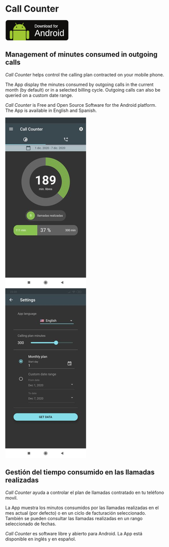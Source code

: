 # Call Counter

[![download](https://github.com/Webierta/siete_media/blob/master/apk/download.png)](https://github.com/Webierta/call-counter/raw/main/apk/app-release.apk)

## Management of minutes consumed in outgoing calls

*Call Counter* helps control the calling plan contracted on your mobile phone.

The App display the minutes consumed by outgoing calls in the current month (by default) or in a selected billing cycle. Outgoing calls can also be queried on a custom date range.

*Call Counter* is Free and Open Source Software for the Android platform. The App is available in English and Spanish.

![Screenshot](https://raw.githubusercontent.com/Webierta/call-counter/main/fastlane/metadata/android/en-US/images/phoneScreenshots/Screenshot_2.jpg)
![Screenshot](https://raw.githubusercontent.com/Webierta/call-counter/main/fastlane/metadata/android/en-US/images/phoneScreenshots/Screenshot_1.jpg)

## Gestión del tiempo consumido en las llamadas realizadas

*Call Counter* ayuda a controlar el plan de llamadas contratado en tu teléfono movil.

La App muestra los minutos consumidos por las llamadas realizadas en el mes actual (por defecto) o en un ciclo de facturación seleccionado. También se pueden consultar las llamadas realizadas en un rango seleccionado de fechas.

*Call Counter* es software libre y abierto para Android. La App está disponible en inglés y en español.
